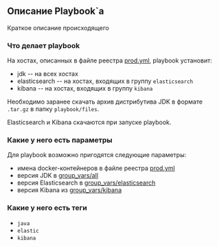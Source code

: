 ## Описание Playbook`a

Краткое описание происходящего

### Что делает playbook

На хостах, описанных в файле реестра [prod.yml](inventory/prod.yml), playbook установит:
- jdk -- на всех хостах
- elasticsearch -- на хостах, входящих в группу `elasticsearch`
- kibana -- на хостах, входящих в группу `kibana`

Необходимо заранее скачать архив дистрибутива JDK в формате `.tar.gz` в папку `playbook/files`.

Elasticsearch и Kibana скачаются при запуске playbook.

### Какие у него есть параметры 

Для playbook возможно пригодятся следующие параметры:

- имена docker-контейнеров в файле реестра [prod.yml](inventory/prod.yml)
- версия JDK в [group_vars/all](group_vars/all/vars.yml)
- версия Elasticsearch в [group_vars/elasticsearch](group_vars/elasticsearch/vars.yml)
- версия Kibana из [group_vars/kibana](group_vars/kibana/vars.yml)

### Какие у него есть теги

- `java`
- `elastic`
- `kibana`